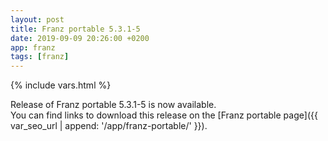 ```yaml
---
layout: post
title: Franz portable 5.3.1-5
date: 2019-09-09 20:26:00 +0200
app: franz
tags: [franz]
---
```

{% include vars.html %}

Release of Franz portable 5.3.1-5 is now available.<br />
You can find links to download this release on the [Franz portable page]({{ var_seo_url | append: '/app/franz-portable/' }}).